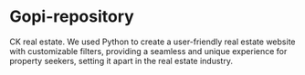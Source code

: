 # Gopi-repository
CK real estate.
We used Python to create a user-friendly real estate website with customizable filters, providing a seamless and unique experience for property seekers, setting it apart in the real estate industry.

